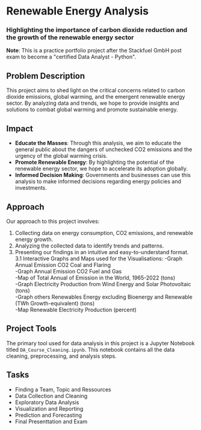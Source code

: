 # Renewable Energy Analysis
### Highlighting the importance of carbon dioxide reduction and the growth of the renewable energy sector

**Note**: This is a practice portfolio project after the Stackfuel GmbH post exam to become a "certified Data Analyst - Python".

## Problem Description
This project aims to shed light on the critical concerns related to carbon dioxide emissions, global warming, and the emergent renewable energy sector. By analyzing data and trends, we hope to provide insights and solutions to combat global warming and promote sustainable energy.

## Impact
- **Educate the Masses**: Through this analysis, we aim to educate the general public about the dangers of unchecked CO2 emissions and the urgency of the global warming crisis.
- **Promote Renewable Energy**: By highlighting the potential of the renewable energy sector, we hope to accelerate its adoption globally.
- **Informed Decision Making**: Governments and businesses can use this analysis to make informed decisions regarding energy policies and investments.

## Approach
Our approach to this project involves:
1. Collecting data on energy consumption, CO2 emissions, and renewable energy growth.
2. Analyzing the collected data to identify trends and patterns.
3. Presenting our findings in an intuitive and easy-to-understand format.
3.1 Interactive Graphs and Maps used for the Visualisations:
-Graph Annual Emission CO2 Coal and Flaring <br>
-Graph Annual Emission CO2 Fuel and Gas <br>
-Map of Total Annual of Emission in the World, 1965-2022 (tons) <br>
-Graph Electricity Production from Wind Energy and Solar Photovoltaic (tons) <br>
-Graph others Renewables Energy excluding Bioenergy and Renewable (TWh Growth-equivalent) (tons) <br> 
-Map Renewable Electricity Production (percent)
       
## Project Tools
The primary tool used for data analysis in this project is a Jupyter Notebook titled `DA_Course_Cleaning.ipynb`. This notebook contains all the data cleaning, preprocessing, and analysis steps.

## Tasks
- Finding a Team, Topic and Ressources
- Data Collection and Cleaning
- Exploratory Data Analysis
- Visualization and Reporting
- Prediction and Forecasting
- Final Presenttation and Exam
